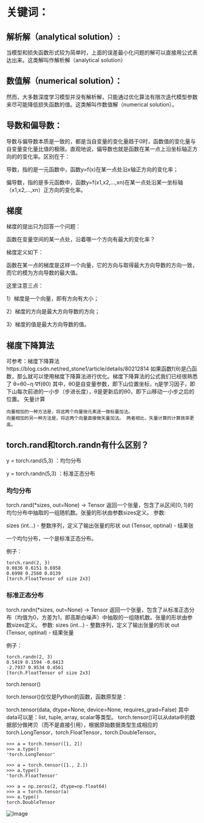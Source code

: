 # 关键词：
## 解析解（analytical solution）:

当模型和损失函数形式较为简单时，上面的误差最小化问题的解可以直接用公式表达出来。这类解叫作解析解（analytical solution）

## 数值解（numerical solution）：

然而，大多数深度学习模型并没有解析解，只能通过优化算法有限次迭代模型参数来尽可能降低损失函数的值。这类解叫作数值解（numerical solution）。

## 导数和偏导数：

导数与偏导数本质是一致的，都是当自变量的变化量趋于0时，函数值的变化量与自变量变化量比值的极限。直观地说，偏导数也就是函数在某一点上沿坐标轴正方向的的变化率。区别在于： 　

导数，指的是一元函数中，函数y=f(x)在某一点处沿x轴正方向的变化率； 　

偏导数，指的是多元函数中，函数y=f(x1,x2,…,xn)在某一点处沿某一坐标轴（x1,x2,…,xn）正方向的变化率。

## 梯度
梯度的提出只为回答一个问题： 　

函数在变量空间的某一点处，沿着哪一个方向有最大的变化率？ 　

梯度定义如下： 　

函数在某一点的梯度是这样一个向量，它的方向与取得最大方向导数的方向一致，而它的模为方向导数的最大值。 　

这里注意三点： 　

1）梯度是一个向量，即有方向有大小； 

2）梯度的方向是最大方向导数的方向； 　

3）梯度的值是最大方向导数的值。

## 梯度下降算法
可参考：梯度下降算法https://blog.csdn.net/red_stone1/article/details/80212814
如果函数f(θ)是凸函数，那么就可以使用梯度下降算法进行优化。梯度下降算法的公式我们已经很熟悉了 θ=θ0−η⋅∇f(θ0) 其中，θ0是自变量参数，即下山位置坐标，η是学习因子，即下山每次前进的一小步（步进长度），θ是更新后的θ0，即下山移动一小步之后的位置。
矢量计算

    向量相加的一种方法是，将这两个向量按元素逐一做标量加法。
    向量相加的另一种方法是，将这两个向量直接做矢量加法。 两者相比，矢量计算的计算效率更高。

## torch.rand和torch.randn有什么区别？

y = torch.rand(5,3) ：均匀分布 

y = torch.randn(5,3) ：标准正态分布

### 均匀分布

torch.rand(*sizes, out=None) → Tensor 返回一个张量，包含了从区间[0, 1)的均匀分布中抽取的一组随机数。张量的形状由参数sizes定义。 参数:

sizes (int...) - 整数序列，定义了输出张量的形状
out (Tensor, optinal) - 结果张

一个均匀分布，一个是标准正态分布。 

例子：
```
torch.rand(2, 3)
0.0836 0.6151 0.6958
0.6998 0.2560 0.0139
[torch.FloatTensor of size 2x3]
```

### 标准正态分布

torch.randn(*sizes, out=None) → Tensor 返回一个张量，包含了从标准正态分布（均值为0，方差为1，即高斯白噪声）中抽取的一组随机数。张量的形状由参数sizes定义。 参数: sizes (int...) - 整数序列，定义了输出张量的形状 out (Tensor, optinal) - 结果张量 

例子：
```
torch.randn(2, 3)
0.5419 0.1594 -0.0413
-2.7937 0.9534 0.4561
[torch.FloatTensor of size 2x3]
```
torch.tensor()

torch.tensor()仅仅是Python的函数，函数原型是：

torch.tensor(data, dtype=None, device=None, requires_grad=False) 其中data可以是：list, tuple, array, scalar等类型。 torch.tensor()可以从data中的数据部分做拷贝（而不是直接引用），根据原始数据类型生成相应的torch.LongTensor，torch.FloatTensor，torch.DoubleTensor。
```
>>> a = torch.tensor([1, 2])
>>> a.type()
'torch.LongTensor'
```
```
>>> a = torch.tensor([1., 2.])
>>> a.type()
'torch.FloatTensor'
```
```
>>> a = np.zeros(2, dtype=np.float64)
>>> a = torch.tensor(a)
>>> a.type()
torch.DoubleTensor
```

![Image](image/)

